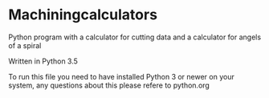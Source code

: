 # Machiningcalculators
Python program with a calculator for cutting data and a calculator for angels of a spiral

Written in Python 3.5

To run this file you need to have installed Python 3 or newer on your system, any questions about this please refere to python.org
